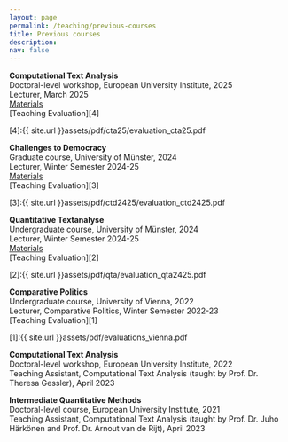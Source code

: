 ```yaml
---
layout: page
permalink: /teaching/previous-courses
title: Previous courses
description: 
nav: false
---
```


<strong>Computational Text Analysis</strong><br>
Doctoral-level workshop, European University Institute, 2025 <br>
Lecturer, March 2025 <br>
<a href="{{ site.url }}teaching/cta25">Materials</a> <br>
[Teaching Evaluation][4]

[4]:{{ site.url }}assets/pdf/cta25/evaluation_cta25.pdf


<strong>Challenges to Democracy</strong><br>
Graduate course, University of Münster, 2024 <br>
Lecturer, Winter Semester 2024-25 <br>
<a href="{{ site.url }}teaching/ctd2425">Materials</a> <br>
[Teaching Evaluation][3]

[3]:{{ site.url }}assets/pdf/ctd2425/evaluation_ctd2425.pdf



<strong>Quantitative Textanalyse</strong><br>
Undergraduate course, University of Münster, 2024 <br>
Lecturer, Winter Semester 2024-25 <br> 
<a href="{{ site.url }}teaching/qta2425">Materials</a> <br>
[Teaching Evaluation][2]

[2]:{{ site.url }}assets/pdf/qta/evaluation_qta2425.pdf



<strong>Comparative Politics</strong><br>
Undergraduate course, University of Vienna, 2022 <br>
Lecturer, Comparative Politics, Winter Semester 2022-23 <br> 
[Teaching Evaluation][1]

[1]:{{ site.url }}assets/pdf/evaluations_vienna.pdf

<strong>Computational Text Analysis</strong><br>
Doctoral-level workshop, European University Institute, 2022 <br>
Teaching Assistant, Computational Text Analysis (taught by Prof. Dr. Theresa Gessler), April 2023 <br> 

<strong>Intermediate Quantitative Methods</strong><br>
Doctoral-level course, European University Institute, 2021 <br>
Teaching Assistant, Computational Text Analysis (taught by Prof. Dr. Juho Härkönen and Prof. Dr. Arnout van de Rijt), April 2023 <br> <br>
